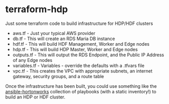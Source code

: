 # terraform-hdp

Just some terraform code to build infrastructure for HDP/HDF clusters

- aws.tf - Just your typical AWS provider
- db.tf - This will create an RDS Maria DB instance
- hdf.tf - This will build HDF Management, Worker and Edge nodes
- hdp.tf - This will build HDP Master, Worker and Edge nodes
- outputs.tf - This will output the RDS Endpoint, and the Public IP Address of any Edge nodes
- variables.tf - Variables - override the defaults with a .tfvars file
- vpc.tf - This creates the VPC with appropriate subnets, an internet gateway, security groups, and a route table

Once the infrastructure has been built, you could use something like the [ansible-hortonworks](https://github.com/hortonworks/ansible-hortonworks) collection of playbooks (with a static inventory!) to build an HDP or HDF cluster.
